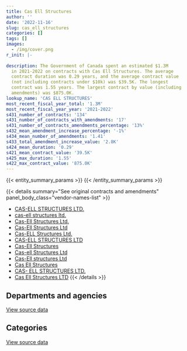 ```yaml
---
title: Cas Ell Structures
author: ''
date: '2022-11-16'
slug: cas_ell_structures
categories: []
tags: []
images:
  - /img/cover.png
r_init: |-
  
description: The Government of Canada spent an estimated $1.3M
  in 2021-2022 on contracts with Cas Ell Structures. The average
  contract duration was 0.29 years, and the average contract value
  (not including contracts under $10k) was $39.5K. The longest
  contract was 1.55 years. The largest contract by value (including
  amendments) was $875.0K.
lookup_name: 'CAS ELL STRUCTURES'
most_recent_fiscal_year_total: '1.3M'
most_recent_fiscal_year_year: '2021-2022'
s431_number_of_contracts: '134'
s431_number_of_contracts_with_amendments: '17'
s431_number_of_contracts_amendments_percentage: '13%'
s432_mean_amendment_increase_percentage: '-1%'
s434_mean_number_of_amendments: '1.41'
s433_total_amendment_increase_value: '2.8K'
s424_mean_duration: '0.29'
s421_mean_contract_value: '39.5K'
s425_max_duration: '1.55'
s422_max_contract_value: '875.0K'
---
```


<script src="/rmarkdown-libs/htmlwidgets/htmlwidgets.js"></script>
<link href="/rmarkdown-libs/datatables-css/datatables-crosstalk.css" rel="stylesheet" />
<script src="/rmarkdown-libs/datatables-binding/datatables.js"></script>
<script src="/rmarkdown-libs/jquery/jquery-3.6.0.min.js"></script>
<link href="/rmarkdown-libs/dt-core-bootstrap/css/dataTables.bootstrap.min.css" rel="stylesheet" />
<link href="/rmarkdown-libs/dt-core-bootstrap/css/dataTables.bootstrap.extra.css" rel="stylesheet" />
<script src="/rmarkdown-libs/dt-core-bootstrap/js/jquery.dataTables.min.js"></script>
<script src="/rmarkdown-libs/dt-core-bootstrap/js/dataTables.bootstrap.min.js"></script>
<link href="/rmarkdown-libs/crosstalk/css/crosstalk.min.css" rel="stylesheet" />
<script src="/rmarkdown-libs/crosstalk/js/crosstalk.min.js"></script>
<script src="/rmarkdown-libs/htmlwidgets/htmlwidgets.js"></script>
<link href="/rmarkdown-libs/datatables-css/datatables-crosstalk.css" rel="stylesheet" />
<script src="/rmarkdown-libs/datatables-binding/datatables.js"></script>
<script src="/rmarkdown-libs/jquery/jquery-3.6.0.min.js"></script>
<link href="/rmarkdown-libs/dt-core-bootstrap/css/dataTables.bootstrap.min.css" rel="stylesheet" />
<link href="/rmarkdown-libs/dt-core-bootstrap/css/dataTables.bootstrap.extra.css" rel="stylesheet" />
<script src="/rmarkdown-libs/dt-core-bootstrap/js/jquery.dataTables.min.js"></script>
<script src="/rmarkdown-libs/dt-core-bootstrap/js/dataTables.bootstrap.min.js"></script>
<link href="/rmarkdown-libs/crosstalk/css/crosstalk.min.css" rel="stylesheet" />
<script src="/rmarkdown-libs/crosstalk/js/crosstalk.min.js"></script>

{{< entity_summary_params >}}
{{< /entity_summary_params >}}

{{< details summary="See original contracts and amendments" panel_body_class="vendor-names-list" >}}
- [CAS-ELL STRUCTURES LTD.](https://search.open.canada.ca/en/ct/?sort=contract_value_f%20desc&page=1&search_text=%22CAS-ELL%20STRUCTURES%20LTD.%22)
- [cas-ell structures ltd.](https://search.open.canada.ca/en/ct/?sort=contract_value_f%20desc&page=1&search_text=%22cas-ell%20structures%20ltd.%22)
- [Cas-Ell Structures Ltd.](https://search.open.canada.ca/en/ct/?sort=contract_value_f%20desc&page=1&search_text=%22Cas-Ell%20Structures%20Ltd.%22)
- [Cas-Ell Structures Ltd](https://search.open.canada.ca/en/ct/?sort=contract_value_f%20desc&page=1&search_text=%22Cas-Ell%20Structures%20Ltd%22)
- [Cas-ELL Structures Ltd.](https://search.open.canada.ca/en/ct/?sort=contract_value_f%20desc&page=1&search_text=%22Cas-ELL%20Structures%20Ltd.%22)
- [CAS-ELL STRUCTURES LTD](https://search.open.canada.ca/en/ct/?sort=contract_value_f%20desc&page=1&search_text=%22CAS-ELL%20STRUCTURES%20LTD%22)
- [Cas-Ell Structures](https://search.open.canada.ca/en/ct/?sort=contract_value_f%20desc&page=1&search_text=%22Cas-Ell%20Structures%22)
- [Cas-ell Structures Ltd](https://search.open.canada.ca/en/ct/?sort=contract_value_f%20desc&page=1&search_text=%22Cas-ell%20Structures%20Ltd%22)
- [Cas-Ell structures Ltd](https://search.open.canada.ca/en/ct/?sort=contract_value_f%20desc&page=1&search_text=%22Cas-Ell%20structures%20Ltd%22)
- [Cas Ell Structures](https://search.open.canada.ca/en/ct/?sort=contract_value_f%20desc&page=1&search_text=%22Cas%20Ell%20Structures%22)
- [CAS- ELL STRUCTURES LTD.](https://search.open.canada.ca/en/ct/?sort=contract_value_f%20desc&page=1&search_text=%22CAS-%20ELL%20STRUCTURES%20LTD.%22)
- [Cas Ell Structures LTD](https://search.open.canada.ca/en/ct/?sort=contract_value_f%20desc&page=1&search_text=%22Cas%20Ell%20Structures%20LTD%22)
{{< /details >}}

## Departments and agencies

<div id="htmlwidget-1" style="width:100%;height:auto;" class="datatables html-widget"></div>
<script type="application/json" data-for="htmlwidget-1">{"x":{"style":"bootstrap","filter":"none","vertical":false,"data":[["<a href=\"/departments/dnd-mdn/\">National Defence<\/a>"],[1062793.97],[600570.26],[526801.17],[1283905.68]],"container":"<table class=\"table table-striped table-hover row-border order-column display\">\n  <thead>\n    <tr>\n      <th>Department<\/th>\n      <th>2018-2019<\/th>\n      <th>2019-2020<\/th>\n      <th>2020-2021<\/th>\n      <th>2021-2022<\/th>\n    <\/tr>\n  <\/thead>\n<\/table>","options":{"order":[[4,"desc"]],"pageLength":10,"autoWidth":true,"columnDefs":[{"targets":1,"render":"function(data, type, row, meta) {\n    return type !== 'display' ? data : DTWidget.formatCurrency(data, \"$\", 2, 3, \",\", \".\", true, null);\n  }"},{"targets":2,"render":"function(data, type, row, meta) {\n    return type !== 'display' ? data : DTWidget.formatCurrency(data, \"$\", 2, 3, \",\", \".\", true, null);\n  }"},{"targets":3,"render":"function(data, type, row, meta) {\n    return type !== 'display' ? data : DTWidget.formatCurrency(data, \"$\", 2, 3, \",\", \".\", true, null);\n  }"},{"targets":4,"render":"function(data, type, row, meta) {\n    return type !== 'display' ? data : DTWidget.formatCurrency(data, \"$\", 2, 3, \",\", \".\", true, null);\n  }"},{"width":"16%","targets":[1,2,3,4]},{"className":"dt-right","targets":[1,2,3,4]}],"orderClasses":false}},"evals":["options.columnDefs.0.render","options.columnDefs.1.render","options.columnDefs.2.render","options.columnDefs.3.render"],"jsHooks":[]}</script>
<p class="text-right">
<a href="https://github.com/GoC-Spending/contracts-data/tree/main/data/out/vendors/cas_ell_structures/summary_by_fiscal_year_by_department.csv" class="source-data-link btn btn-link">View source data</a>
</p>

## Categories

<div id="htmlwidget-2" style="width:100%;height:auto;" class="datatables html-widget"></div>
<script type="application/json" data-for="htmlwidget-2">{"x":{"style":"bootstrap","filter":"none","vertical":false,"data":[["<a href=\"/categories/facilities_and_construction/\">Facilities and construction<\/a>","<a href=\"/categories/professional_services/\">Professional services<\/a>","<a href=\"/categories/industrial_products_and_services/\">Industrial products and services<\/a>"],[1061591.64,1202.32,null],[564590.74,18335.45,17644.08],[482424.73,44376.44,null],[1283905.68,null,null]],"container":"<table class=\"table table-striped table-hover row-border order-column display\">\n  <thead>\n    <tr>\n      <th>Category<\/th>\n      <th>2018-2019<\/th>\n      <th>2019-2020<\/th>\n      <th>2020-2021<\/th>\n      <th>2021-2022<\/th>\n    <\/tr>\n  <\/thead>\n<\/table>","options":{"order":[[4,"desc"]],"dom":"t","pageLength":30,"autoWidth":true,"columnDefs":[{"targets":1,"render":"function(data, type, row, meta) {\n    return type !== 'display' ? data : DTWidget.formatCurrency(data, \"$\", 2, 3, \",\", \".\", true, null);\n  }"},{"targets":2,"render":"function(data, type, row, meta) {\n    return type !== 'display' ? data : DTWidget.formatCurrency(data, \"$\", 2, 3, \",\", \".\", true, null);\n  }"},{"targets":3,"render":"function(data, type, row, meta) {\n    return type !== 'display' ? data : DTWidget.formatCurrency(data, \"$\", 2, 3, \",\", \".\", true, null);\n  }"},{"targets":4,"render":"function(data, type, row, meta) {\n    return type !== 'display' ? data : DTWidget.formatCurrency(data, \"$\", 2, 3, \",\", \".\", true, null);\n  }"},{"width":"16%","targets":[1,2,3,4]},{"className":"dt-right","targets":[1,2,3,4]}],"orderClasses":false,"lengthMenu":[10,25,30,50,100]}},"evals":["options.columnDefs.0.render","options.columnDefs.1.render","options.columnDefs.2.render","options.columnDefs.3.render"],"jsHooks":[]}</script>
<p class="text-right">
<a href="https://github.com/GoC-Spending/contracts-data/tree/main/data/out/vendors/cas_ell_structures/summary_by_fiscal_year_by_category.csv" class="source-data-link btn btn-link">View source data</a>
</p>
